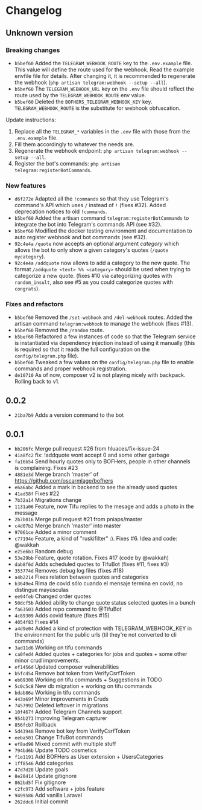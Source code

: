 # Changelog

## Unknown version

### Breaking changes

- `b5bef60` Added the `TELEGRAM_WEBHOOK_ROUTE` key to the `.env.example` file. This value will define the route used for the webhook. Read the example envfile file for details. After changing it, it is recommended to regenerate the webhook (`php artisan telegram:webhook --setup --all`).  
- `b5bef60` The `TELEGRAM_WEBHOOK_URL` key on the `.env` file should reflect the route used by the `TELEGRAM_WEBHOOK_ROUTE` env value.
- `b5bef60` Deleted the `BOFHERS_TELEGRAM_WEBHOOK_KEY` key. `TELEGRAM_WEBHOOK_ROUTE` is the substitute for webhook obfuscation.

Update instructions:

1. Replace all the `TELEGRAM_*` variables in the `.env` file with those from the `.env.example` file. 
2. Fill them accordingly to whatever the needs are.
3. Regenerate the webhook endpoint: `php artisan telegram:webhook --setup --all`.
4. Register the bot's commands: `php artisan telegram:registerBotCommands`.

### New features

- `d6f272e` Adapted all the `!commands` so that they use Telegram's command's API which uses `/` instead of `!` (fixes #32). Added deprecation notices to old `!commands`.
- `b5bef60` Added the artisan command `telegram:registerBotCommands` to integrate the bot into Telegram's commands API (see #32).
- `b5bef60` Modified the docker testing environment and documentation to auto register webhook and bot commands (see #32).
- `92c4e4a` `/quote` now accepts an optional argument _category_ which allows the bot to only show a given category's quotes (`/quote mycategory`).
- `92c4e4a` `/addquote` now allows to add a category to the new quote. The format `/addquote <text> %% <category>` should be used when trying to categorize a new quote. (fixes #10 via categorizing quotes with `random_insult`, also see #5 as you could categorize quotes with `congrats`). 

### Fixes and refactors 

- `b5bef60` Removed the `/set-webhook` and `/del-webhook` routes. Added the artisan command `telegram:webhook` to manage the webhook (fixes #13).
- `b5bef60` Removed the `/random` route.
- `b5bef60` Refactored a few instances of code so that the Telegram service is instantiated via dependency injection instead of using it manually (this is required so that it reads the full configuration on the `config/telegram.php` file).
- `b5bef60` Tweaked a few values on the `config/telegram.php` file to enable commands and proper webhook registration.
- `de10710` As of now, composer v2 is not playing nicely with backpack. Rolling back to v1.

## 0.0.2

- `21ba7b9` Adds a version command to the bot

## 0.0.1

- `bb206fc` Merge pull request #26 from hluaces/fix-issue-24
- `41a8fc2` fix: !addquote wont accept 0 and some other garbage
- `fa16b54` Send hourly quotes only to BOFHers, people in other channels is complaining. Fixes #23
- `4881e3d` Merge branch 'master' of https://github.com/oscarmlage/bofhers
- `e6a6abc` Added a mark in backend to see the already used quotes
- `41ad58f` Fixes #22
- `7b32a14` Migrations change
- `1131a06` Feature, now Tifu replies to the mesage and adds a photo in the message
- `2b7b016` Merge pull request #21 from pniaps/master
- `c4d07b2` Merge branch 'master' into master
- `97061ce` Added a minor comment
- `c77194e` Feature, a kind of "ruskifilter" :). Fixes #6. Idea and code: @wakkah
- `e25e6b3` Random debug
- `53e29bb` Feature, quote rotation. Fixes #17 (code by @wakkah)
- `dab8f6d` Adds scheduled quotes to TifuBot (fixes #11, fixes #3)
- `353774d` Removes debug log files (fixes #18)
- `a4b2214` Fixes relation between quotes and categories
- `b3649e4` Rima de covid sólo cuando el mensaje termina en covid, no distingue mayúsculas
- `ee94feb` Changed order quotes
- `50dcf5b` Added ability to change quote status selected quotes in a bunch
- `fa63503` Added repo command to @TifuBot
- `4c89309` Adds covid feature (fixes #15)
- `4054f83` Fixes #14
- `a4d9e04` Added a kind of protection with TELEGRAM_WEBHOOK_KEY in the environment for the public urls (til they're not converted to cli commands)
- `3ad11d6` Working on tifu commands
- `ca0fed4` Added quotes + categories for jobs and quotes + some other minor crud improvements.
- `ef1456d` Updated composer vulnerabilities
- `b5fcd54` Remove bot token from VerifyCsrfToken
- `eb69308` Working on tifu commands + Suggestions in TODO
- `5c0c5c8` New db migration + working on tifu commands
- `bdab86a` Working in tifu commands
- `443a69f` Minor improvements in Cruds
- `7457992` Deleted leftover in migrations
- `10f467f` Added Telegram Channels support
- `954b273` Improving Telegram capturer
- `856fcb7` Rollback
- `5d43948` Remove bot key from VerifyCsrfToken
- `eeba501` Change TifuBot commands
- `ef8ad98` Mixed commit with multiple stuff
- `794bd6b` Update TODO cosmetics
- `f1e1191` Add BOFHers as User extension + UsersCategories
- `1ff8546` Add categories
- `47d7d28` Update goals
- `8e20414` Update gitignore
- `862bd5f` Fix gitignore
- `c2fc973` Add software + jobs feature
- `9499586` Add vanilla Laravel
- `262ddc6` Initial commit
